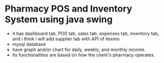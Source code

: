 # Pharmacy POS and Inventory System using java swing
- it has dashboard tab, POS tab, sales tab, expenses tab, inventory tab, and i think i will add supplier tab with API of itexmo
- mysql database
- have graph and/or chart for daily, weekly, and monthly income.
- its functionalities are based on how the client's pharmacy operates.
